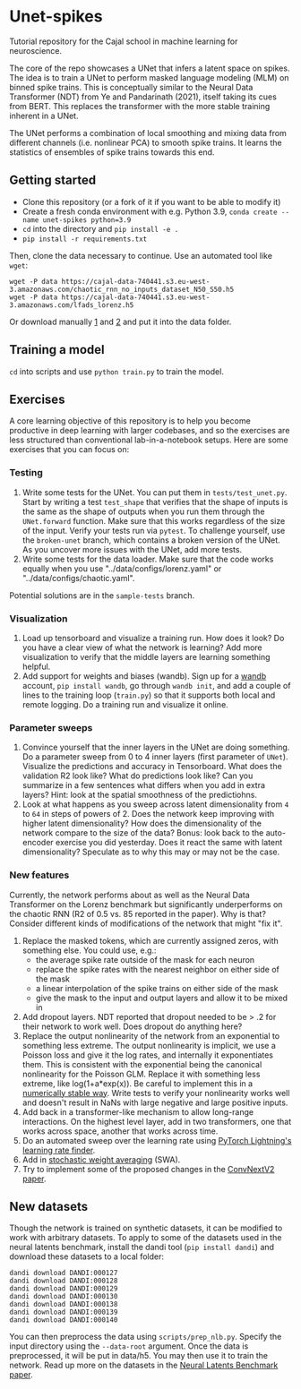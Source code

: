 # Unet-spikes

Tutorial repository for the Cajal school in machine learning for neuroscience. 

The core of the repo showcases a UNet that infers a latent space on spikes. The idea is to train a UNet to perform masked language modeling (MLM) on binned spike trains. This is conceptually similar to the Neural Data Transformer (NDT) from Ye and Pandarinath (2021), itself taking its cues from BERT. This replaces the transformer with the more stable training inherent in a UNet. 

The UNet performs a combination of local smoothing and mixing data from different channels (i.e. nonlinear PCA) to smooth spike trains. It learns the statistics of ensembles of spike trains towards this end.

## Getting started

* Clone this repository (or a fork of it if you want to be able to modify it)
* Create a fresh conda environment with e.g. Python 3.9, `conda create --name unet-spikes python=3.9`
* `cd` into the directory and `pip install -e .`
* `pip install -r requirements.txt`

Then, clone the data necessary to continue. Use an automated tool like `wget`:

```
wget -P data https://cajal-data-740441.s3.eu-west-3.amazonaws.com/chaotic_rnn_no_inputs_dataset_N50_S50.h5
wget -P data https://cajal-data-740441.s3.eu-west-3.amazonaws.com/lfads_lorenz.h5
```

Or download manually [1](https://cajal-data-740441.s3.eu-west-3.amazonaws.com/chaotic_rnn_no_inputs_dataset_N50_S50.h5
) and [2](https://cajal-data-740441.s3.eu-west-3.amazonaws.com/lfads_lorenz.h5) and put it into the data folder.

## Training a model

`cd` into scripts and use `python train.py` to train the model.

## Exercises

A core learning objective of this repository is to help you become productive in deep learning with larger codebases, and so the exercises are less structured than conventional lab-in-a-notebook setups. Here are some exercises that you can focus on:

### Testing

1. Write some tests for the UNet. You can put them in `tests/test_unet.py`. Start by writing a test `test_shape` that verifies that the shape of inputs is the same as the shape of outputs when you run them through the `UNet.forward` function. Make sure that this works regardless of the size of the input. Verify your tests run via `pytest`. To challenge yourself, use the `broken-unet` branch, which contains a broken version of the UNet. As you uncover more issues with the UNet, add more tests.
2. Write some tests for the data loader. Make sure that the code works equally when you use "../data/configs/lorenz.yaml" or "../data/configs/chaotic.yaml".  

Potential solutions are in the `sample-tests` branch.

### Visualization

1. Load up tensorboard and visualize a training run. How does it look? Do you have a clear view of what the network is learning? Add more visualization to verify that the middle layers are learning something helpful.
2. Add support for weights and biases (wandb). Sign up for a [wandb](https://wandb.com/) account, `pip install wandb`, go through `wandb init`, and add a couple of lines to the training loop (`train.py`) so that it supports both local and remote logging. Do a training run and visualize it online. 

### Parameter sweeps

1. Convince yourself that the inner layers in the UNet are doing something. Do a parameter sweep from 0 to 4 inner layers (first parameter of `UNet`). Visualize the predictions and accuracy in Tensorboard. What does the validation R2 look like? What do predictions look like? Can you summarize in a few sentences what differs when you add in extra layers? Hint: look at the spatial smoothness of the predictiohns.
2. Look at what happens as you sweep across latent dimensionality from `4` to `64` in steps of powers of 2. Does the network keep improving with higher latent dimensionality? How does the dimensionality of the network compare to the size of the data? Bonus: look back to the auto-encoder exercise you did yesterday. Does it react the same with latent dimensionality? Speculate as to why this may or may not be the case.

### New features

Currently, the network performs about as well as the Neural Data Transformer on the Lorenz benchmark but significantly underperforms on the chaotic RNN (R2 of 0.5 vs. 85 reported in the paper). Why is that? Consider different kinds of modifications of the network that might "fix it".

1. Replace the masked tokens, which are currently assigned zeros, with something else. You could use, e.g.:
    * the average spike rate outside of the mask for each neuron
    * replace the spike rates with the nearest neighbor on either side of the mask
    * a linear interpolation of the spike trains on either side of the mask
    * give the mask to the input and output layers and allow it to be mixed in
2. Add dropout layers. NDT reported that dropout needed to be > .2 for their network to work well. Does dropout do anything here?
3. Replace the output nonlinearity of the network from an exponential to something less extreme. The output nonlinearity is implicit, we use a Poisson loss and give it the log rates, and internally it exponentiates them. This is consistent with the exponential being the canonical nonlinearity for the Poisson GLM. Replace it with something less extreme, like log(1+a*exp(x)). Be careful to implement this in a [numerically stable way](https://github.com/pytorch/pytorch/issues/39242). Write tests to verify your nonlinearity works well and doesn't result in NaNs with large negative and large positive inputs.
4. Add back in a transformer-like mechanism to allow long-range interactions. On the highest level layer, add in two transformers, one that works across space, another that works across time.
5. Do an automated sweep over the learning rate using [PyTorch Lightning's learning rate finder](https://lightning.ai/docs/pytorch/stable/advanced/training_tricks.html).
6. Add in [stochastic weight averaging](https://lightning.ai/docs/pytorch/stable/advanced/training_tricks.html) (SWA).
7. Try to implement some of the proposed changes in the [ConvNextV2 paper](https://openaccess.thecvf.com/content/CVPR2023/papers/Woo_ConvNeXt_V2_Co-Designing_and_Scaling_ConvNets_With_Masked_Autoencoders_CVPR_2023_paper.pdf).

## New datasets

Though the network is trained on synthetic datasets, it can be modified to work with arbitrary datasets. To apply to some of the datasets used in the neural latents benchmark, install the dandi tool (`pip install dandi`) and download these datasets to a local folder:

```
dandi download DANDI:000127
dandi download DANDI:000128
dandi download DANDI:000129
dandi download DANDI:000130
dandi download DANDI:000138
dandi download DANDI:000139
dandi download DANDI:000140
```

You can then preprocess the data using `scripts/prep_nlb.py`. Specify the input directory using the `--data-root` argument. Once the data is preprocessed, it will be put in data/h5. You may then use it to train the network. Read up more on the datasets in the [Neural Latents Benchmark paper](https://arxiv.org/abs/2109.04463). 